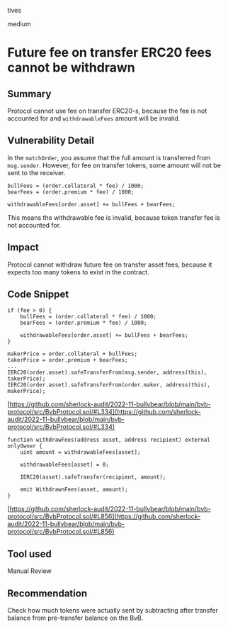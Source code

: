 tives

medium

# Future fee on transfer ERC20 fees cannot be withdrawn

## Summary

Protocol cannot use fee on transfer ERC20-s, because the fee is not accounted for and `withdrawableFees` amount will be invalid.

## Vulnerability Detail

In the `matchOrder`, you assume that the full amount is transferred from `msg.sender`. However, for fee on transfer tokens, some amount will not be sent to the receiver.

```solidity
bullFees = (order.collateral * fee) / 1000;
bearFees = (order.premium * fee) / 1000;

withdrawableFees[order.asset] += bullFees + bearFees;
```

This means the withdrawable fee is invalid, because token transfer fee is not accounted for.

## Impact

Protocol cannot withdraw future fee on transfer asset fees, because it expects too many tokens to exist in the contract. 

## Code Snippet

```solidity
if (fee > 0) {
    bullFees = (order.collateral * fee) / 1000;
    bearFees = (order.premium * fee) / 1000;

    withdrawableFees[order.asset] += bullFees + bearFees;
}

makerPrice = order.collateral + bullFees;
takerPrice = order.premium + bearFees;
...
IERC20(order.asset).safeTransferFrom(msg.sender, address(this), takerPrice);
IERC20(order.asset).safeTransferFrom(order.maker, address(this), makerPrice);
```

[https://github.com/sherlock-audit/2022-11-bullvbear/blob/main/bvb-protocol/src/BvbProtocol.sol/#L334](https://github.com/sherlock-audit/2022-11-bullvbear/blob/main/bvb-protocol/src/BvbProtocol.sol/#L334)

```solidity
function withdrawFees(address asset, address recipient) external onlyOwner {
    uint amount = withdrawableFees[asset];

    withdrawableFees[asset] = 0;

    IERC20(asset).safeTransfer(recipient, amount);

    emit WithdrawnFees(asset, amount);
}
```

[https://github.com/sherlock-audit/2022-11-bullvbear/blob/main/bvb-protocol/src/BvbProtocol.sol/#L856](https://github.com/sherlock-audit/2022-11-bullvbear/blob/main/bvb-protocol/src/BvbProtocol.sol/#L856)

## Tool used

Manual Review

## Recommendation

Check how much tokens were actually sent by subtracting after transfer balance from pre-transfer balance on the BvB.